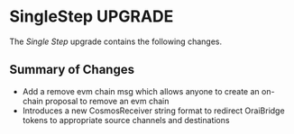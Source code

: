 # SingleStep UPGRADE

The _Single Step_ upgrade contains the following changes.

## Summary of Changes

- Add a remove evm chain msg which allows anyone to create an on-chain proposal to remove an evm chain
- Introduces a new CosmosReceiver string format to redirect OraiBridge tokens to appropriate source channels and destinations
